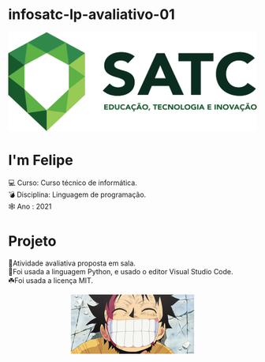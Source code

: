 # infosatc-lp-avaliativo-01
<p align=center>
<img src="logosatc.png" width=600 height=200>
</p>

# I'm Felipe
:computer: Curso: Curso técnico de informática. <br>
:bomb: Disciplina: Linguagem de programação.  <br>
:spider_web: Ano : 2021

# Projeto
:seedling:Atividade avaliativa proposta em sala.<br>
:snake:Foi usada a linguagem Python, e usado o editor Visual Studio Code.<br>
	:shamrock:Foi usada a licença MIT.<br>
<p align=center>
<img src="luffy.gif" width=250 height=120 /> </p>

